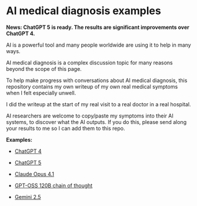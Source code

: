 # AI medical diagnosis examples

**News: ChatGPT 5 is ready. The results are significant improvements over ChatGPT 4.**

AI is a powerful tool and many people worldwide are using it to help in many ways. 

AI medical diagnosis is a complex discussion topic for many reasons beyond the scope of this page.

To help make progress with conversations about AI medical diagnosis, this repository contains my own writeup of my own real medical symptoms when I felt especially unwell. 

I did the writeup at the start of my real visit to a real doctor in a real hospital.

AI researchers are welcome to copy/paste my symptoms into their AI systems, to discover what the AI outputs. If you do this, please send along your results to me so I can add them to this repo.

**Examples:**

- [ChatGPT 4](chatgpt-4.md)

- [ChatGPT 5](chatgpt-5.md)

- [Claude Opus 4.1](claude-opus-4-1.md)

- [GPT-OSS 120B chain of thought](gpt-oss-120b-chain-of-thought.md)

- [Gemini 2.5](gemini-2-5.md)